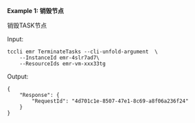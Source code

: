 **Example 1: 销毁节点**

销毁TASK节点

Input: 

```
tccli emr TerminateTasks --cli-unfold-argument  \
    --InstanceId emr-4slr7ad7\
    --ResourceIds emr-vm-xxx33tg
```

Output: 
```
{
    "Response": {
        "RequestId": "4d701c1e-8507-47e1-8c69-a8f06a236f24"
    }
}
```

